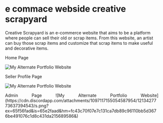 # e commace webside creative scrapyard
 Creative Scrapyard is an e-commerce website that aims to be a platform where people can sell their old or scrap items. From this website, an artist can buy those scrap items and customize that scrap items to make useful and decorative items.

 </p>
 <p align="justify"> Home Page

  </p>


![My Alternate Portfolio Website](https://cdn.discordapp.com/attachments/1097117155054587954/1213427772823838740/a.png?ex=65f56fad&is=65e2faad&hm=00918f8bf38a616b8f1b115055179ed134e41105b6d3bce5d719b988e5955910&)

   <p align="justify"> Seller Profile Page

  </p>

  ![My Alternate Portfolio Website](https://cdn.discordapp.com/attachments/1097117155054587954/1213427773272752158/Picture_1.png?ex=65f56fad&is=65e2faad&hm=4599ba193d7f5e6d2e9674783bf3a4321018de230ca15c4401856627f91e06ab&)
 <p align="justify"> Admin Page
  ![My Alternate Portfolio Website](https://cdn.discordapp.com/attachments/1097117155054587954/1213427773637394543/s.png?ex=65f56fad&is=65e2faad&hm=fc43c70f07e7c131ca7db89c96110bb5d3676be491076c1d8c431da215689586&)
